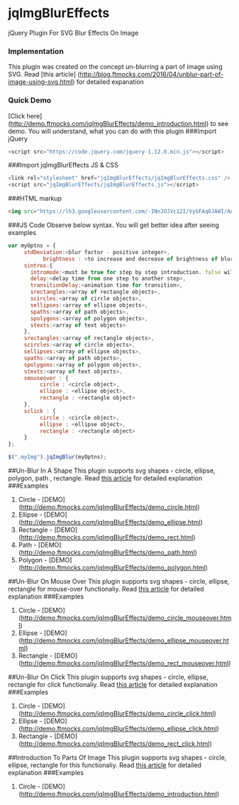 # jqImgBlurEffects
jQuery Plugin For SVG Blur Effects On Image
### Implementation
This plugin was created on the concept un-blurring a part of image using SVG. Read [this article] (http://blog.ftmocks.com/2016/04/unblur-part-of-image-using-svg.html) for detailed expanation
### Quick Demo
[Click here] (http://demo.ftmocks.com/jqImgBlurEffects/demo_introduction.html) to see demo. You will understand, what you can do with this plugin
###Import jQuery
```js
<script src="https://code.jquery.com/jquery-1.12.0.min.js"></script>
```
###Import jqImgBlurEffects JS & CSS  
```js
<link rel="stylesheet" href="jqImgBlurEffects/jqImgBlurEffects.css" />
<script src="jqImgBlurEffects/jqImgBlurEffects.js"></script>
```
###HTML markup
```html
<img src="https://lh3.googleusercontent.com/-INnJOJVc12I/VyGFAq6JAWI/AAAAAAAADlA/oz5-_fc85_A26pvDD2rNk26_gr-WqoqCgCCo/s825/paypal-mafia.jpg" class="myImg" width="800px"/>
```
###JS Code
Observe below syntax. You will get better idea after seeing examples
```js
var myOptns = {
     stdDeviation:<blur factor - positive integer>,
		   brightness : <to increase and decrease of brightness of blurred part - float value - between 0 to 1>,
     sintros:{
       intromode:<must be true for step by step introduction. false will not allow introduction mode>,
       delay:<delay time from one step to another step>,
       transitionDelay:<animation time for transition>,
       srectangles:<array of rectangle objects>,
       scircles:<array of circle objects>,
       sellipses:<array of ellipse objects>,
       spaths:<array of path objects>,
       spolygons:<array of polygon objects>,
       stexts:<array of text objects>
     },
     srectangles:<array of rectangle objects>,
     scircles:<array of circle objects>,
     sellipses:<array of ellipse objects>,
     spaths:<array of path objects>,
     spolygons:<array of polygon objects>,
     stexts:<array of text objects>,
     smouseover : {
	      circle : <circle object>,
	      ellipse : <ellipse object>,
	      rectangle : <rectangle object>
     },
     sclick : {
	      circle : <circle object>,
	      ellipse : <ellipse object>,
	      rectangle : <rectangle object>
     }
};

$(".myImg").jqImgBlur(myOptns);
```
##Un-Blur In A Shape
This plugin supports svg shapes - circle, ellipse, polygon, path , rectangle. Read [this article](http://blog.ftmocks.com/2016/05/jqimgblureffects-unblur-part-of-image_1.html) for detailed explanation
###Examples
1. Circle - [DEMO] (http://demo.ftmocks.com/jqImgBlurEffects/demo_circle.html)
2. Ellipse - [DEMO] (http://demo.ftmocks.com/jqImgBlurEffects/demo_ellipse.html)
3. Rectangle - [DEMO] (http://demo.ftmocks.com/jqImgBlurEffects/demo_rect.html)
4. Path - [DEMO] (http://demo.ftmocks.com/jqImgBlurEffects/demo_path.html)
5. Polygon - [DEMO] (http://demo.ftmocks.com/jqImgBlurEffects/demo_polygon.html)
 

##Un-Blur On Mouse Over
This plugin supports svg shapes - circle, ellipse, rectangle for mouse-over functionaliy. Read [this article](http://blog.ftmocks.com/2016/05/jqimgblureffects-unblur-part-of-image.html) for detailed explanation
###Examples
1. Circle - [DEMO] (http://demo.ftmocks.com/jqImgBlurEffects/demo_circle_mouseover.html)
2. Ellipse - [DEMO] (http://demo.ftmocks.com/jqImgBlurEffects/demo_ellipse_mouseover.html)
3. Rectangle - [DEMO] (http://demo.ftmocks.com/jqImgBlurEffects/demo_rect_mouseover.html)
 

##Un-Blur On Click
This plugin supports svg shapes - circle, ellipse, rectangle for click functionaliy. Read [this article](http://blog.ftmocks.com/2016/05/jqimgblureffects-unblur-part-of-image.html) for detailed explanation
###Examples
1. Circle - [DEMO] (http://demo.ftmocks.com/jqImgBlurEffects/demo_circle_click.html)
2. Ellipse - [DEMO] (http://demo.ftmocks.com/jqImgBlurEffects/demo_ellipse_click.html)
3. Rectangle - [DEMO] (http://demo.ftmocks.com/jqImgBlurEffects/demo_rect_click.html)

##Introduction To Parts Of Image
This plugin supports svg shapes - circle, ellipse, rectangle for this functionaliy. Read [this article](http://blog.ftmocks.com/2016/05/jqimgblureffects-step-by-step.html) for detailed explanation
###Examples
1. Circle - [DEMO] (http://demo.ftmocks.com/jqImgBlurEffects/demo_introduction.html)


